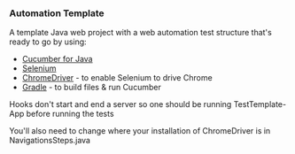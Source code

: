 ### Automation Template

A template Java web project with a web automation test structure that's ready to go by using:

  * [Cucumber for Java](https://cucumber.io/docs/reference/jvm)
  * [Selenium](http://www.seleniumhq.org/)
  * [ChromeDriver](http://chromedriver.storage.googleapis.com/index.html?path=2.21/) - to enable Selenium to drive Chrome
  * [Gradle](http://gradle.org/) - to build files & run Cucumber
  
Hooks don't start and end a server so one should be running TestTemplate-App before running the tests

You'll also need to change where your installation of ChromeDriver is in NavigationsSteps.java